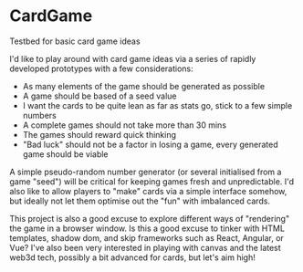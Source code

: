 # CardGame

Testbed for basic card game ideas

I'd like to play around with card game ideas via a series of rapidly developed prototypes with a few considerations:

 - As many elements of the game should be generated as possible
 - A game should be based of a seed value
 - I want the cards to be quite lean as far as stats go, stick to a few simple numbers
 - A complete games should not take more than 30 mins
 - The games should reward quick thinking
 - "Bad luck" should not be a factor in losing a game, every generated game should be viable

A simple pseudo-random number generator (or several initialised from a game "seed") will be critical for keeping games fresh and unpredictable. I'd also like to allow players to "make" cards via a simple interface somehow, but ideally not let them optimise out the "fun" with imbalanced cards.

This project is also a good excuse to explore different ways of "rendering" the game in a browser window. Is this a good excuse to tinker with HTML templates, shadow dom, and skip frameworks such as React, Angular, or Vue? I've also been very interested in playing with canvas and the latest web3d tech, possibly a bit advanced for cards, but let's aim high!
